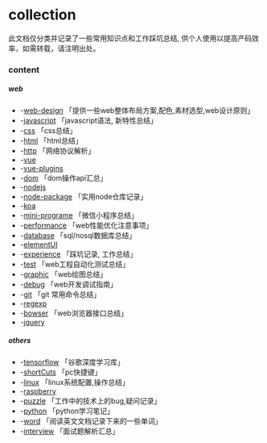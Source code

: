 # collection
此文档仅分类并记录了一些常用知识点和工作踩坑总结, 供个人使用以提高产码效率，如需转载，请注明出处。



### content

##### web

- -[web-design](./web-design.md)             「提供一些web整体布局方案,配色,素材选型,web设计原则」
- -[javascript](./js.md)                「javascript语法, 新特性总结」
- -[css](./css.md)                            「css总结」
- -[html](./html.md)                         「html总结」
- -[http](./http.md)                          「网络协议解析」
- -[vue](./vue.md)
- -[vue-plugins](./vue-plugins.md)
- -[dom](./dom.md)                          「dom操作api汇总」
- -[nodejs](./nodejs.md)
- -[node-package](./node-package.md)         「实用node仓库记录」
- -[koa](./koa.md)
- -[mini-programe](./mini-programe.md)        「微信小程序总结」
- -[performance](./performance.md)           「web性能优化注意事项」
- -[database](./database.md)                  「sql/nosql数据库总结」
- -[elementUI](./elementUI.md)
- -[experience](./experience.md)               「踩坑记录, 工作总结」
- -[test](./test.md)                            「web工程自动化测试总结」
- -[graphic](./graphic.md)                      「web绘图总结」
- -[debug](./debug.md)                        「web开发调试指南」
- -[git](./git.md)                               「git 常用命令总结」
- -[regexp](regexp.md)                        
- -[bowser](./bowser.md)                       「web浏览器接口总结」
- -[jquery](./jquery.md)

##### others

* -[tensorflow](./tensorflow.md)              「谷歌深度学习库」
* -[shortCuts](./shortCuts.md)                「pc快捷键」
* -[linux](./linux.md)                         「linux系统配置,操作总结」
* -[raspberry](./raspberry.md)
* -[puzzle](./puzzle.md)                       「工作中的技术上的bug,疑问记录」
* -[python](./python.md)                      「python学习笔记」
* -[word](./word.md)                         「阅读英文文档记录下来的一些单词」
* -[interview](./interview.md)                  「面试题解析汇总」

